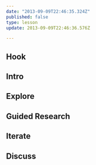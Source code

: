 ```yaml
---
date: "2013-09-09T22:46:35.324Z"
published: false
type: lesson
update: 2013-09-09T22:46:36.576Z

---
```


## Hook
<!-- -->
## Intro
<!-- -->
## Explore
<!-- -->
## Guided Research
<!-- -->
## Iterate
<!-- -->
## Discuss
